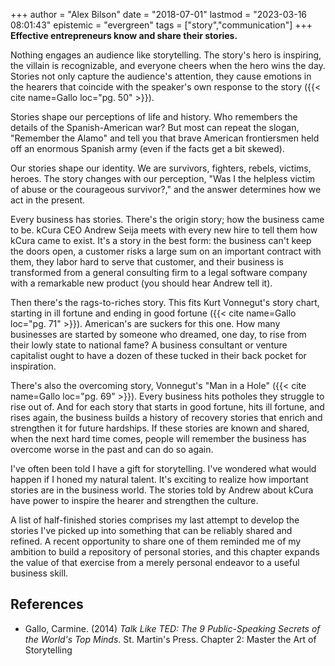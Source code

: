 +++
author = "Alex Bilson"
date = "2018-07-01"
lastmod = "2023-03-16 08:01:43"
epistemic = "evergreen"
tags = ["story","communication"]
+++
**Effective entrepreneurs know and share their stories.**

Nothing engages an audience like storytelling. The story's hero is inspiring, the villain is recognizable, and everyone cheers when the hero wins the day. Stories not only capture the audience's attention, they cause emotions in the hearers that coincide with the speaker's own response to the story ({{< cite name=Gallo loc="pg. 50" >}}).

Stories shape our perceptions of life and history. Who remembers the details of the Spanish-American war? But most can repeat the slogan, "Remember the Alamo" and tell you that brave American frontiersmen held off an enormous Spanish army (even if the facts get a bit skewed).

Our stories shape our identity. We are survivors, fighters, rebels, victims, heroes. The story changes with our perception, "Was I the helpless victim of abuse or the courageous survivor?," and the answer determines how we act in the present.

Every business has stories. There's the origin story; how the business came to be. kCura CEO Andrew Seija meets with every new hire to tell them how kCura came to exist. It's a story in the best form: the business can't keep the doors open, a customer risks a large sum on an important contract with them, they labor hard to serve that customer, and their business is transformed from a general consulting firm to a legal software company with a remarkable new product (you should hear Andrew tell it).

Then there's the rags-to-riches story. This fits Kurt Vonnegut's story chart, starting in ill fortune and ending in good fortune ({{< cite name=Gallo loc="pg. 71" >}}). American's are suckers for this one. How many businesses are started by someone who dreamed, one day, to rise from their lowly state to national fame? A business consultant or venture capitalist ought to have a dozen of these tucked in their back pocket for inspiration.

There's also the overcoming story, Vonnegut's "Man in a Hole" ({{< cite name=Gallo loc="pg. 69" >}}). Every business hits potholes they struggle to rise out of. And for each story that starts in good fortune, hits ill fortune, and rises again, the business builds a history of recovery stories that enrich and strengthen it for future hardships. If these stories are known and shared, when the next hard time comes, people will remember the business has overcome worse in the past and can do so again.

I've often been told I have a gift for storytelling. I've wondered what would happen if I honed my natural talent. It's exciting to realize how important stories are in the business world. The stories told by Andrew about kCura have power to inspire the hearer and strengthen the culture.

A list of half-finished stories comprises my last attempt to develop the stories I've picked up into something that can be reliably shared and refined. A recent opportunity to share one of them reminded me of my ambition to build a repository of personal stories, and this chapter expands the value of that exercise from a merely personal endeavor to a useful business skill.

## References

- Gallo, Carmine. (2014) _Talk Like TED: The 9 Public-Speaking Secrets of the World's Top Minds_. St. Martin's Press. Chapter 2: Master the Art of Storytelling
